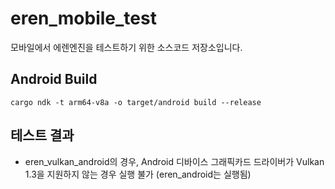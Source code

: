 # eren_mobile_test

모바일에서 에렌엔진을 테스트하기 위한 소스코드 저장소입니다.

## Android Build
```
cargo ndk -t arm64-v8a -o target/android build --release
```

## 테스트 결과
- eren_vulkan_android의 경우, Android 디바이스 그래픽카드 드라이버가 Vulkan 1.3을 지원하지 않는 경우 실행 불가 (eren_android는 실행됨)

